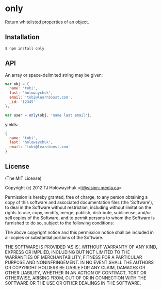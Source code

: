 
# only

  Return whitelisted properties of an object.

## Installation

    $ npm install only

## API

 An array or space-delimited string may be given:

```js
var obj = {
  name: 'tobi',
  last: 'holowaychuk',
  email: 'tobi@learnboost.com',
  _id: '12345'
};

var user = only(obj, 'name last email');
```

yields:

```js
{
  name: 'tobi',
  last: 'holowaychuk',
  email: 'tobi@learnboost.com'
}
```

## License 

(The MIT License)

Copyright (c) 2012 TJ Holowaychuk &lt;tj@vision-media.ca&gt;

Permission is hereby granted, free of charge, to any person obtaining
a copy of this software and associated documentation files (the
'Software'), to deal in the Software without restriction, including
without limitation the rights to use, copy, modify, merge, publish,
distribute, sublicense, and/or sell copies of the Software, and to
permit persons to whom the Software is furnished to do so, subject to
the following conditions:

The above copyright notice and this permission notice shall be
included in all copies or substantial portions of the Software.

THE SOFTWARE IS PROVIDED 'AS IS', WITHOUT WARRANTY OF ANY KIND,
EXPRESS OR IMPLIED, INCLUDING BUT NOT LIMITED TO THE WARRANTIES OF
MERCHANTABILITY, FITNESS FOR A PARTICULAR PURPOSE AND NONINFRINGEMENT.
IN NO EVENT SHALL THE AUTHORS OR COPYRIGHT HOLDERS BE LIABLE FOR ANY
CLAIM, DAMAGES OR OTHER LIABILITY, WHETHER IN AN ACTION OF CONTRACT,
TORT OR OTHERWISE, ARISING FROM, OUT OF OR IN CONNECTION WITH THE
SOFTWARE OR THE USE OR OTHER DEALINGS IN THE SOFTWARE.